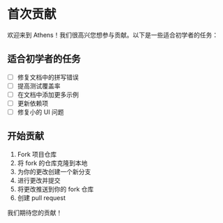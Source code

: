 # 首次贡献

欢迎来到 Athens！我们很高兴您想参与贡献。以下是一些适合初学者的任务：

## 适合初学者的任务

- [ ] 修复文档中的拼写错误
- [ ] 提高测试覆盖率
- [ ] 在文档中添加更多示例
- [ ] 更新依赖项
- [ ] 修复小的 UI 问题

## 开始贡献

1. Fork 项目仓库
2. 将 fork 的仓库克隆到本地
3. 为你的更改创建一个新分支
4. 进行更改并提交
5. 将更改推送到你的 fork 仓库
6. 创建 pull request

我们期待您的贡献！